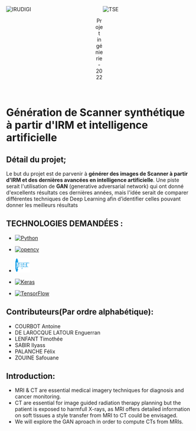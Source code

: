 <img align="right" width="48%" height="200" alt="TSE"  src="https://www.telecom-st-etienne.fr/wp-content/themes/telecom/asset/images/logo.svg">
<img align="left" width="48%" height="200"  alt="IRUDIGI"  src="https://limbus.ai/assets/img/distributors/irudigi_logo.png">
</br>
<p style="text-align: center;"> Projet ingénierie - 2022 </p>
 </br>

# Génération de Scanner synthétique à partir d'IRM et intelligence artificielle

## Détail du projet;
Le but du projet est de parvenir à  **générer des images de Scanner à partir d'IRM
et des dernières avancées en intelligence artificielle**. Une piste serait l'utilisation
de **GAN** (generative adversarial network) qui ont donné d'excellents résultats
ces dernières années, mais l'idée serait de comparer différentes techniques de
Deep Learning afin d’identifier celles pouvant donner les meilleurs résultats

## TECHNOLOGIES DEMANDÉES :
 - <a href="https://www.python.org/" target="_blank" rel="noreferrer"> <img src="https://upload.wikimedia.org/wikipedia/commons/c/c3/Python-logo-notext.svg" alt="Python" width="40" height="40"/> </a>
 
 - <a href="https://opencv.org/" target="_blank" rel="noreferrer"> <img src="https://www.vectorlogo.zone/logos/opencv/opencv-icon.svg" alt="opencv" width="40" height="40"/> </a>

 - <a href="https://pyimagesearch.com/" target="_blank" rel="noreferrer"> <img src="https://github.com/PyImageSearch/.github/blob/main/profile/logo.png" alt="pyimagesearch" width="40" height="40"/> </a>

- <a href="https://keras.io/" target="_blank" rel="noreferrer"> <img src="https://upload.wikimedia.org/wikipedia/commons/a/ae/Keras_logo.svg" alt="Keras" width="40" height="40"/> </a>

- <a href="https://www.tensorflow.org/" target="_blank" rel="noreferrer"> <img src="https://upload.wikimedia.org/wikipedia/commons/2/2d/Tensorflow_logo.svg" alt="TensorFlow" width="40" height="40"/> </a>

## Contributeurs(Par ordre alphabétique):
- COURBOT Antoine
- DE LAROCQUE LATOUR Enguerran
- LENFANT Timothée
- SABIR Ilyass
- PALANCHE Félix
- ZOUINE Safouane

## Introduction:
 - MRI & CT are essential medical imagery techniques for diagnosis and cancer monitoring.
 - CT are essential for image guided radiation therapy planning but the patient is exposed to harmfull X-rays, as MRI offers detailed information on soft tissues a style transfer from MRI to CT could be envisaged.
 -  We will explore the GAN aproach in order to compute CTs from MRIs.
